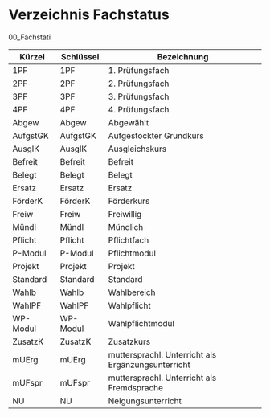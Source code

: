 # Verzeichnis Fachstatus

00_Fachstati

Kürzel|	Schlüssel	|Bezeichnung
--|--|--
1PF	|1PF	|1. Prüfungsfach
2PF|	2PF	|2. Prüfungsfach
3PF	|3PF	|3. Prüfungsfach
4PF|	4PF|	4. Prüfungsfach
Abgew|	Abgew	|Abgewählt
AufgstGK|	AufgstGK	|Aufgestockter Grundkurs
AusglK	|AusglK|	Ausgleichskurs
Befreit|	Befreit	|Befreit
Belegt|	Belegt	|Belegt
Ersatz	|Ersatz	|Ersatz
FörderK|	FörderK	|Förderkurs
Freiw	|Freiw|	Freiwillig
Mündl	|Mündl	|Mündlich
Pflicht|	Pflicht	|Pflichtfach
P-Modul|	P-Modul	|Pflichtmodul
Projekt|	Projekt|	Projekt
Standard|	Standard|	Standard
Wahlb	|Wahlb|	Wahlbereich
WahlPF	|WahlPF	|Wahlpflicht
WP-Modul|	WP-Modul	|Wahlpflichtmodul
ZusatzK	|ZusatzK	|Zusatzkurs
mUErg	|mUErg	|muttersprachl. Unterricht als Ergänzungsunterricht
mUFspr|	mUFspr|	muttersprachl. Unterricht als Fremdsprache
NU|NU|	Neigungsunterricht
